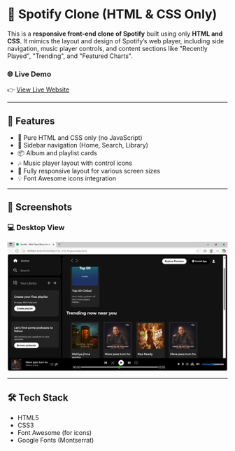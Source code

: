 # 🎵 Spotify Clone (HTML & CSS Only)

This is a **responsive front-end clone of Spotify** built using only **HTML and CSS**. It mimics the layout and design of Spotify’s web player, including side navigation, music player controls, and content sections like "Recently Played", "Trending", and "Featured Charts".

### 🌐 Live Demo
👉 [View Live Website](https://priyanka-manapuram.github.io/spotify-clone-html-css/)

---

## 📁 Features

- 🎨 Pure HTML and CSS only (no JavaScript)
- 🧭 Sidebar navigation (Home, Search, Library)
- 📦 Album and playlist cards
- 🎶 Music player layout with control icons
- 📱 Fully responsive layout for various screen sizes
- 💡 Font Awesome icons integration

---

## 📸 Screenshots

### 💻 Desktop View
![Spotify Clone Screenshot](assets/spotify-clone-html-css.png)

---

## 🛠️ Tech Stack

- HTML5
- CSS3
- Font Awesome (for icons)
- Google Fonts (Montserrat)
